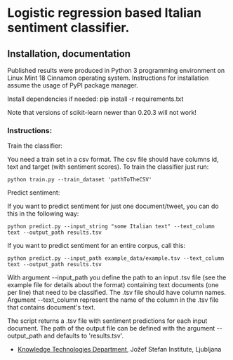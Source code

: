 # Logistic regression based Italian sentiment classifier. #

## Installation, documentation ##

Published results were produced in Python 3 programming environment on Linux Mint 18 Cinnamon operating system. Instructions for installation assume the usage of PyPI package manager.<br/>

Install dependencies if needed: pip install -r requirements.txt

Note that versions of scikit-learn newer than 0.20.3 will not work!

### Instructions: ###

Train the classifier:<br/>

You need a train set in a csv format. The csv file should have columns id, text and target (with sentiment scores). 
To train the classifier just run:

```
python train.py --train_dataset 'pathToTheCSV'
```

Predict sentiment:<br/>

If you want to predict sentiment for just one document/tweet, you can do this in the following way:

```
python predict.py --input_string "some Italian text" --text_column text --output_path results.tsv
```

If you want to predict sentiment for an entire corpus, call this:

```
python predict.py --input_path example_data/example.tsv --text_column text --output_path results.tsv
```
With argument --input_path you define the path to an input .tsv file (see the example file for details about the format) containing text documents (one per line) that need to be classified. The .tsv file should have column names. Argument --text_column represent the name of the column in the .tsv file that contains document's text. 

The script returns a .tsv file with sentiment predictions for each input document. The path of the output file can be defined with the argument --output_path and defaults to 'results.tsv'.

* [Knowledge Technologies Department](http://kt.ijs.si), Jožef Stefan Institute, Ljubljana


